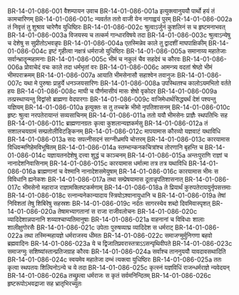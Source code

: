 BR-14-01-086-001	वैशम्पायन उवाच
BR-14-01-086-001a	इत्युक्त्वानुययौ पार्थो हयं तं कामचारिणम्
BR-14-01-086-001c	न्यवर्तत ततो वाजी येन नागाह्वयं पुरम्
BR-14-01-086-002a	तं निवृत्तं तु शुश्राव चारेणैव युधिष्ठिरः
BR-14-01-086-002c	श्रुत्वाऽर्जुनं कुशलिनं स च हृष्टमनाभवत्
BR-14-01-086-003a	विजयस्य च तत्कर्म गान्धारविषये तदा
BR-14-01-086-003c	श्रुत्वाऽन्येषु च देशेषु स सुप्रीतोऽभवन्नृपः
BR-14-01-086-004a	एतस्मिन्नेव काले तु द्वादशीं माघपाक्षिकीम्
BR-14-01-086-004c	इष्टं गृहीत्वा नक्षत्रं धर्मराजो युधिष्ठिरः
BR-14-01-086-005a	समानाय्य महातेजाः सर्वान्भ्रातॄन्महामनाः
BR-14-01-086-005c	भीमं च नकुलं चैव सहदेवं च कौरवः
BR-14-01-086-006a	प्रोवाचेदं वचः काले तदा धर्मभृतां वरः
BR-14-01-086-006c	आमन्त्र्य वदतां श्रेष्ठो भीमं भीमपराक्रमम्
BR-14-01-086-007a	आयाति भीमसेनासौ सहाश्वेन तवानुजः
BR-14-01-086-007c	यथा मे पुरुषाः प्राहुर्ये धनञ्जयसारिणः
BR-14-01-086-008a	उपस्थितश्च कालोऽयमभितो वर्तते हयः
BR-14-01-086-008c	माघी च पौर्णमासीयं मासः शेषो वृकोदर
BR-14-01-086-009a	तत्प्रस्थाप्यन्तु विद्वांसो ब्राह्मणा वेदपारगाः
BR-14-01-086-009c	वाजिमेधार्थसिद्ध्यर्थं देशं पश्यन्तु यज्ञियम्
BR-14-01-086-010a	इत्युक्तः स तु तच्चक्रे भीमो नृपतिशासनम्
BR-14-01-086-010c	हृष्टः श्रुत्वा नरपतेरायान्तं सव्यसाचिनम्
BR-14-01-086-011a	ततो ययौ भीमसेनः प्राज्ञैः स्थपतिभिः सह
BR-14-01-086-011c	ब्राह्मणानग्रतः कृत्वा कुशलान्यज्ञकर्मसु
BR-14-01-086-012a	तं सशालचयग्रामं सम्प्रतोलीविटङ्किनम्
BR-14-01-086-012c	मापयामास कौरव्यो यज्ञवाटं यथाविधि
BR-14-01-086-013a	सदः सपत्नीसदनं साग्नीध्रमपि चोत्तरम्
BR-14-01-086-013c	कारयामास विधिवन्मणिहेमविभूषितम्
BR-14-01-086-014a	स्तम्भान्कनकचित्रांश्च तोरणानि बृहन्ति च
BR-14-01-086-014c	यज्ञायतनदेशेषु दत्त्वा शुद्धं च काञ्चनम्
BR-14-01-086-015a	अन्तःपुराणि राज्ञां च नानादेशनिवासिनाम्
BR-14-01-086-015c	कारयामास धर्मात्मा तत्र तत्र यथाविधि
BR-14-01-086-016a	ब्राह्मणानां च वेश्मानि नानादेशसमेयुषाम्
BR-14-01-086-016c	कारयामास भीमः स विविधानि ह्यनेकशः
BR-14-01-086-017a	तथा सम्प्रेषयामास दूतान्नृपतिशासनात्
BR-14-01-086-017c	भीमसेनो महाराज राज्ञामक्लिष्टकर्मणाम्
BR-14-01-086-018a	ते प्रियार्थं कुरुपतेराययुर्नृपसत्तमाः
BR-14-01-086-018c	रत्नान्यनेकान्यादाय स्त्रियोऽश्वानायुधानि च
BR-14-01-086-019a	तेषां निविशतां तेषु शिबिरेषु सहस्रशः
BR-14-01-086-019c	नर्दतः सागरस्येव शब्दो दिवमिवास्पृशत्
BR-14-01-086-020a	तेषामभ्यागतानां स राजा राजीवलोचनः
BR-14-01-086-020c	व्यादिदेशान्नपानानि शय्याश्चाप्यतिमानुषाः
BR-14-01-086-021a	वाहनानां च विविधाः शालाः शालीक्षुगोरसैः
BR-14-01-086-021c	उपेताः पुरुषव्याघ्र व्यादिदेश स धर्मराट्
BR-14-01-086-022a	तथा तस्मिन्महायज्ञे धर्मराजस्य धीमतः
BR-14-01-086-022c	समाजग्मुर्मुनिगणा बहवो ब्रह्मवादिनः
BR-14-01-086-023a	ये च द्विजातिप्रवरास्तत्राऽऽसन्पृथिवीपते
BR-14-01-086-023c	समाजग्मुः सशिष्यांस्तान्प्रतिजग्राह कौरवः
BR-14-01-086-024a	सर्वांश्च ताननुययौ यावदावसथादिति
BR-14-01-086-024c	स्वयमेव महातेजा दम्भं त्यक्त्वा युधिष्ठिरः
BR-14-01-086-025a	ततः कृत्वा स्थपतयः शिल्पिनोऽन्ये च ये तदा
BR-14-01-086-025c	कृत्स्नं यज्ञविधिं राजन्धर्मराज्ञे न्यवेदयन्
BR-14-01-086-026a	तच्छ्रुत्वा धर्मराजः स कृतं सर्वमनिन्दितम्
BR-14-01-086-026c	हृष्टरूपोऽभवद्राजा सह भ्रातृभिरच्युतः
